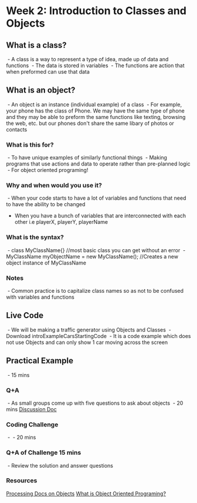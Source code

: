 # Week 2: Introduction to Classes and Objects

## What is a class? 
 - A class is a way to represent a type of idea, made up of data and functions
 - The data is stored in variables
 - The functions are action that when preformed can use that data

## What is an object?
 - An object is an instance (individual example) of a class
 - For example, your phone has the class of Phone. We may have the same type of phone and they may be able to preform the same functions like texting, browsing the web, etc. but our phones don't share the same libary of photos or contacts

### What is this for?
 - To have unique examples of similarly functional things
 - Making programs that use actions and data to operate rather than pre-planned logic
 - For object oriented programing!
 
### Why and when would you use it?
 - When your code starts to have a lot of variables and functions that need to have the ability to be changed
- When you have a bunch of variables that are interconnected with each other i.e playerX, playerY, playerName

### What is the syntax?
 - class MyClassName{} //most basic class you can get without an error
 - MyClassName myObjectName = new MyClassName(); //Creates a new object instance of MyClassName

### Notes
 - Common practice is to capitalize class names so as not to be confused with variables and functions

## Live Code
 - We will be making a traffic generator using Objects and Classes
 - Download introExampleCarsStartingCode
 - It is a code example which does not use Objects and can only show 1 car moving across the screen
 
## Practical Example
 - 15 mins

### Q+A
 - As small groups come up with five questions to ask about objects
 - 20 mins
[Discussion Doc](https://docs.google.com/document/d/1nS25wCRjYUXvA8b8bS8Y4K037x9m2Bff5uUSoJvo0ss/edit?usp=sharing)

### Coding Challenge
 - 
 - 20 mins
### Q+A of Challenge 15 mins
 - Review the solution and answer questions
 
### Resources
[Processing Docs on Objects](https://processing.org/tutorials/objects/)
[What is Object Oriented Programing?](https://www.youtube.com/watch?v=YcbcfkLzgvs)
